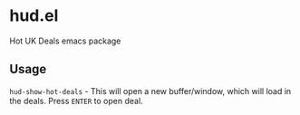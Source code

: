 # hud.el
Hot UK Deals emacs package

## Usage

`hud-show-hot-deals` - This will open a new buffer/window, which will load in the deals. Press `ENTER` to open deal.

